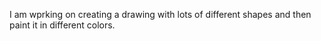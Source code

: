 I am wprking on creating a drawing with lots of different shapes and then paint it in different colors.
